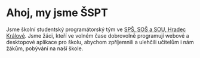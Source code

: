 # Ahoj, my jsme ŠSPT

Jsme školní studentský programátorský tým ve [SPŠ, SOŠ a SOU, Hradec Králové](https://hradebni.cz). Jsme žáci, kteří ve volném čase dobrovolně programují webové a desktopové aplikace pro školu, abychom zpříjemnili a ulehčili učitelům i nám žákům, pobývání na naší škole.
